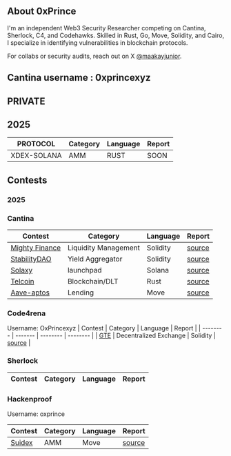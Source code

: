 ## About 0xPrince

I'm an independent Web3 Security Researcher competing on Cantina, Sherlock, C4, and Codehawks. Skilled in Rust, Go, Move, Solidity, and Cairo, I specialize in identifying vulnerabilities in blockchain protocols.

For collabs or security audits, reach out on X [@maakayjunior](https://x.com/maakayjunior).

## Cantina username :  0xprincexyz


## PRIVATE 

## 2025
| PROTOCOL | Category | Language | Report |
| -------- | ------- |  -------- | -------- |               
| XDEX-SOLANA  | AMM  |  RUST |  SOON |


## Contests

### 2025

### Cantina


| Contest | Category | Language | Report |
| -------- | ------- |  -------- | -------- |
| [Mighty Finance](https://cantina.xyz/competitions/616d8bb4-16ce-4ca9-9ce9-5b99d6e146ef) | Liquidity Management  | Solidity | [source](contests/mightyfinance.md) | 
| [StabilityDAO](https://cantina.xyz/competitions/e1c0be8d-0c3d-485a-a446-a582beb120b1) | Yield Aggregator  | Solidity | [source](contests/stability.md) | 
| [Solaxy](https://cantina.xyz/code/50d38b86-80a0-49af-9df8-70d7d601b7d7/overview) | launchpad  | Solana | [source](contests/Solaxy.md) | 
| [Telcoin](https://cantina.xyz/code/26d5255b-6f68-46cf-be55-81dd565d9d16/overview) | Blockchain/DLT   | Rust | [source](contests/Telcoin.md) | 
| [Aave-aptos](https://cantina.xyz/code/ad445d42-9d39-4bcf-becb-0c6c8689b767/overview) | Lending   | Move | [source](contests/Aave-Aptos.md) | 

 


### Code4rena
Username: OxPrincexyz
| Contest | Category | Language | Report |
| -------- | ------- |  -------- | -------- |
| [GTE](https://code4rena.com/audits/2025-07-gte-spot-clob-and-router) | Decentralized Exchange | Solidity | [source](contests/Gte.md) |



### Sherlock
| Contest | Category | Language | Report |
| -------- | ------- |  -------- | --------


### Hackenproof
Username: oxprince

| Contest | Category | Language | Report |
| -------- | ------- |  -------- | --------
| [Suidex](https://dashboard.hackenproof.com/user/reports/SUIDEXCA-47) | AMM | Move | [source](contests/Suidex.md) |











